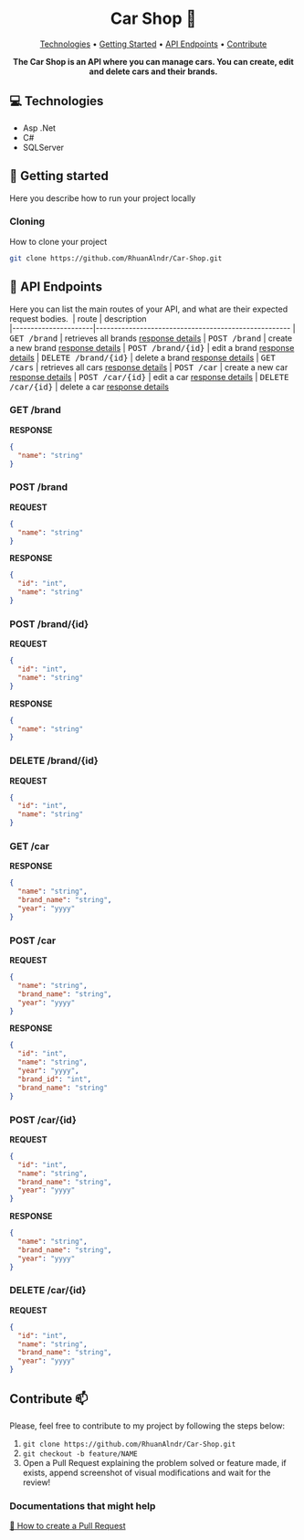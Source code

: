 <h1 align="center" style="font-weight: bold;">Car Shop 🚗</h1>

<p align="center">
 <a href="#tech">Technologies</a> • 
 <a href="#started">Getting Started</a> • 
  <a href="#routes">API Endpoints</a> •
 <a href="#contribute">Contribute</a>
</p>

<p align="center">
    <b>The Car Shop is an API where you can manage cars. You can create, edit and delete cars and their brands.</b>
</p>

<h2 id="tech">💻 Technologies</h2>

- Asp .Net
- C#
- SQLServer

<h2 id="started">🚀 Getting started</h2>

Here you describe how to run your project locally

<h3>Cloning</h3>

How to clone your project

```bash
git clone https://github.com/RhuanAlndr/Car-Shop.git
```

<h2 id="routes">📍 API Endpoints</h2>

Here you can list the main routes of your API, and what are their expected request bodies.
​
| route               | description                                          
|----------------------|-----------------------------------------------------
| <kbd>GET /brand</kbd>     | retrieves all brands [response details](#get-brands-details)
| <kbd>POST /brand</kbd>     | create a new brand [response details](#post-brand-detail)
| <kbd>POST /brand/{id}</kbd>     | edit a brand [response details](#post-brand-details)
| <kbd>DELETE /brand/{id}</kbd>     | delete a brand [response details](#delete-brand-detail)
| <kbd>GET /cars</kbd>     | retrieves all cars [response details](#get-cars-details)
| <kbd>POST /car</kbd>     | create a new car [response details](#post-car-detail)
| <kbd>POST /car/{id}</kbd>     | edit a car [response details](#post-car-detail)
| <kbd>DELETE /car/{id}</kbd>     | delete a car [response details](#delete-car-detail)

<h3 id="get-brands-details">GET /brand</h3>

**RESPONSE**
```json
{
  "name": "string"
}
```

<h3 id="post-brand-detail">POST /brand</h3>

**REQUEST**
```json
{
  "name": "string"
}
```

**RESPONSE**
```json
{
  "id": "int",
  "name": "string"
}
```
<h3 id="post-brand-details">POST /brand/{id}</h3>

**REQUEST**
```json
{
  "id": "int",
  "name": "string"
}
```

**RESPONSE**
```json
{
  "name": "string"
}
```

<h3 id="delete-brand-detail">DELETE /brand/{id}</h3>

**REQUEST**
```json
{
  "id": "int",
  "name": "string"
}
```
<h3 id="get-cars-details">GET /car</h3>

**RESPONSE**
```json
{
  "name": "string",
  "brand_name": "string",
  "year": "yyyy"
}
```

<h3 id="post-car-detail">POST /car</h3>

**REQUEST**
```json
{
  "name": "string",
  "brand_name": "string",
  "year": "yyyy"
}
```

**RESPONSE**
```json
{
  "id": "int",
  "name": "string",
  "year": "yyyy",
  "brand_id": "int",
  "brand_name": "string"
}
```
<h3 id="post-car-details">POST /car/{id}</h3>

**REQUEST**
```json
{
  "id": "int",
  "name": "string",
  "brand_name": "string",
  "year": "yyyy"
}
```

**RESPONSE**
```json
{
  "name": "string",
  "brand_name": "string",
  "year": "yyyy"
}
```

<h3 id="delete-car-detail">DELETE /car/{id}</h3>

**REQUEST**
```json
{
  "id": "int",
  "name": "string",
  "brand_name": "string",
  "year": "yyyy"
}
```

<h2 id="contribute">Contribute 📫</h2>

Please, feel free to contribute to my project by following the steps below:

1. `git clone https://github.com/RhuanAlndr/Car-Shop.git`
2. `git checkout -b feature/NAME`
4. Open a Pull Request explaining the problem solved or feature made, if exists, append screenshot of visual modifications and wait for the review!

<h3>Documentations that might help</h3>

[📝 How to create a Pull Request](https://www.atlassian.com/br/git/tutorials/making-a-pull-request)
